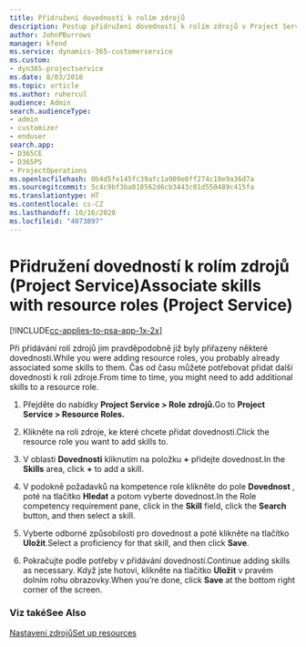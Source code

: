 ```yaml
---
title: Přidružení dovedností k rolím zdrojů
description: Postup přidružení dovedností k rolím zdrojů v Project Service
author: JohnPBurrows
manager: kfend
ms.service: dynamics-365-customerservice
ms.custom:
- dyn365-projectservice
ms.date: 8/03/2018
ms.topic: article
ms.author: ruhercul
audience: Admin
search.audienceType:
- admin
- customizer
- enduser
search.app:
- D365CE
- D365PS
- ProjectOperations
ms.openlocfilehash: 0b4d5fe145fc39afc1a909e0ff274c19e9a36d7a
ms.sourcegitcommit: 5c4c9bf3ba018562d6cb3443c01d550489c415fa
ms.translationtype: HT
ms.contentlocale: cs-CZ
ms.lasthandoff: 10/16/2020
ms.locfileid: "4073897"
---
```

# <a name="associate-skills-with-resource-roles-project-service"></a><span data-ttu-id="84cbf-103">Přidružení dovedností k rolím zdrojů (Project Service)</span><span class="sxs-lookup"><span data-stu-id="84cbf-103">Associate skills with resource roles (Project Service)</span></span>

[!INCLUDE[cc-applies-to-psa-app-1x-2x](../includes/cc-applies-to-psa-app-1x-2x.md)]

<span data-ttu-id="84cbf-104">Při přidávání rolí zdrojů jim pravděpodobně již byly přiřazeny některé dovednosti.</span><span class="sxs-lookup"><span data-stu-id="84cbf-104">While you were adding resource roles, you probably already associated some skills to them.</span></span> <span data-ttu-id="84cbf-105">Čas od času můžete potřebovat přidat další dovednosti k roli zdroje.</span><span class="sxs-lookup"><span data-stu-id="84cbf-105">From time to time, you might need to add additional skills to a resource role.</span></span>  
  
1.  <span data-ttu-id="84cbf-106">Přejděte do nabídky **Project Service > Role zdrojů.**</span><span class="sxs-lookup"><span data-stu-id="84cbf-106">Go to **Project Service > Resource Roles.**</span></span>  
  
2.  <span data-ttu-id="84cbf-107">Klikněte na roli zdroje, ke které chcete přidat dovednosti.</span><span class="sxs-lookup"><span data-stu-id="84cbf-107">Click the resource role you want to add skills to.</span></span>  
  
3.  <span data-ttu-id="84cbf-108">V oblasti **Dovednosti** kliknutím na položku **+** přidejte dovednost.</span><span class="sxs-lookup"><span data-stu-id="84cbf-108">In the **Skills** area, click **+** to add a skill.</span></span>  
  
4.  <span data-ttu-id="84cbf-109">V podokně požadavků na kompetence role klikněte do pole **Dovednost** , poté na tlačítko **Hledat** a potom vyberte dovednost.</span><span class="sxs-lookup"><span data-stu-id="84cbf-109">In the Role competency requirement pane, click in the **Skill** field, click the **Search** button,  and then select a skill.</span></span>  
  
5.  <span data-ttu-id="84cbf-110">Vyberte odborné způsobilosti pro dovednost a poté klikněte na tlačítko **Uložit**.</span><span class="sxs-lookup"><span data-stu-id="84cbf-110">Select a proficiency for that skill, and then click **Save**.</span></span>  
  
6.  <span data-ttu-id="84cbf-111">Pokračujte podle potřeby v přidávání dovedností.</span><span class="sxs-lookup"><span data-stu-id="84cbf-111">Continue adding skills as necessary.</span></span> <span data-ttu-id="84cbf-112">Když jste hotovi, klikněte na tlačítko **Uložit** v pravém dolním rohu obrazovky.</span><span class="sxs-lookup"><span data-stu-id="84cbf-112">When you’re done, click **Save** at the bottom right corner of the screen.</span></span>  
  
### <a name="see-also"></a><span data-ttu-id="84cbf-113">Viz také</span><span class="sxs-lookup"><span data-stu-id="84cbf-113">See Also</span></span>  
 [<span data-ttu-id="84cbf-114">Nastavení zdrojů</span><span class="sxs-lookup"><span data-stu-id="84cbf-114">Set up resources</span></span>](../psa/set-up-resources.md)

